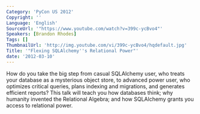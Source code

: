 ```yaml
---
Category: 'PyCon US 2012'
Copyright: ''
Language: 'English'
SourceUrl: '"https://www.youtube.com/watch?v=399c-ycBvo4"'
Speakers: [Brandon Rhodes]
Tags: []
ThumbnailUrl: 'http://img.youtube.com/vi/399c-ycBvo4/hqdefault.jpg'
Title: '"Flexing SQLAlchemy''s Relational Power"'
date: '2012-03-10'
---
```

How do you take the big step from casual SQLAlchemy user, who treats your
database as a mysterious object store, to advanced power user, who optimizes
critical queries, plans indexing and migrations, and generates efficient
reports? This talk will teach you how databases think; why humanity invented
the Relational Algebra; and how SQLAlchemy grants you access to relational
power.

